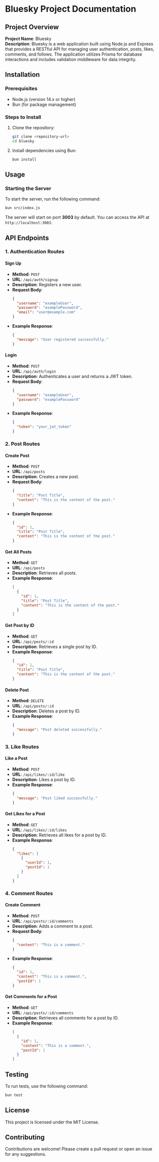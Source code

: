 # Bluesky Project Documentation

## Project Overview

**Project Name**: Bluesky  
**Description**: Bluesky is a web application built using Node.js and Express that provides a RESTful API for managing user authentication, posts, likes, comments, and follows. The application utilizes Prisma for database interactions and includes validation middleware for data integrity.

## Installation

### Prerequisites
- Node.js (version 14.x or higher)  
- Bun (for package management)

### Steps to Install
1. Clone the repository:
   ```bash
   git clone <repository-url>
   cd bluesky
   ```
2. Install dependencies using Bun:
   ```bash
   bun install
   ```

## Usage

### Starting the Server
To start the server, run the following command:
```bash
bun src/index.js
```
The server will start on port **3003** by default. You can access the API at `http://localhost:3003`.

## API Endpoints

### 1. Authentication Routes

#### Sign Up
- **Method**: `POST`  
- **URL**: `/api/auth/signup`  
- **Description**: Registers a new user.  
- **Request Body**:
  ```json
  {
    "username": "exampleUser",
    "password": "examplePassword",
    "email": "user@example.com"
  }
  ```
- **Example Response**:
  ```json
  {
    "message": "User registered successfully."
  }
  ```

#### Login
- **Method**: `POST`  
- **URL**: `/api/auth/login`  
- **Description**: Authenticates a user and returns a JWT token.  
- **Request Body**:
  ```json
  {
    "username": "exampleUser",
    "password": "examplePassword"
  }
  ```
- **Example Response**:
  ```json
  {
    "token": "your_jwt_token"
  }
  ```

### 2. Post Routes

#### Create Post
- **Method**: `POST`  
- **URL**: `/api/posts`  
- **Description**: Creates a new post.  
- **Request Body**:
  ```json
  {
    "title": "Post Title",
    "content": "This is the content of the post."
  }
  ```
- **Example Response**:
  ```json
  {
    "id": 1,
    "title": "Post Title",
    "content": "This is the content of the post."
  }
  ```

#### Get All Posts
- **Method**: `GET`  
- **URL**: `/api/posts`  
- **Description**: Retrieves all posts.  
- **Example Response**:
  ```json
  [
    {
      "id": 1,
      "title": "Post Title",
      "content": "This is the content of the post."
    }
  ]
  ```

#### Get Post by ID
- **Method**: `GET`  
- **URL**: `/api/posts/:id`  
- **Description**: Retrieves a single post by ID.  
- **Example Response**:
  ```json
  {
    "id": 1,
    "title": "Post Title",
    "content": "This is the content of the post."
  }
  ```

#### Delete Post
- **Method**: `DELETE`  
- **URL**: `/api/posts/:id`  
- **Description**: Deletes a post by ID.  
- **Example Response**:
  ```json
  {
    "message": "Post deleted successfully."
  }
  ```

### 3. Like Routes

#### Like a Post
- **Method**: `POST`  
- **URL**: `/api/likes/:id/like`  
- **Description**: Likes a post by ID.  
- **Example Response**:
  ```json
  {
    "message": "Post liked successfully."
  }
  ```

#### Get Likes for a Post
- **Method**: `GET`  
- **URL**: `/api/likes/:id/likes`  
- **Description**: Retrieves all likes for a post by ID.  
- **Example Response**:
  ```json
  {
    "likes": [
      {
        "userId": 1,
        "postId": 1
      }
    ]
  }
  ```

### 4. Comment Routes

#### Create Comment
- **Method**: `POST`  
- **URL**: `/api/posts/:id/comments`  
- **Description**: Adds a comment to a post.  
- **Request Body**:
  ```json
  {
    "content": "This is a comment."
  }
  ```
- **Example Response**:
  ```json
  {
    "id": 1,
    "content": "This is a comment.",
    "postId": 1
  }
  ```

#### Get Comments for a Post
- **Method**: `GET`  
- **URL**: `/api/posts/:id/comments`  
- **Description**: Retrieves all comments for a post by ID.  
- **Example Response**:
  ```json
  [
    {
      "id": 1,
      "content": "This is a comment.",
      "postId": 1
    }
  ]
  ```

## Testing

To run tests, use the following command:

```bash
bun test
```

## License

This project is licensed under the MIT License.

## Contributing

Contributions are welcome! Please create a pull request or open an issue for any suggestions.
